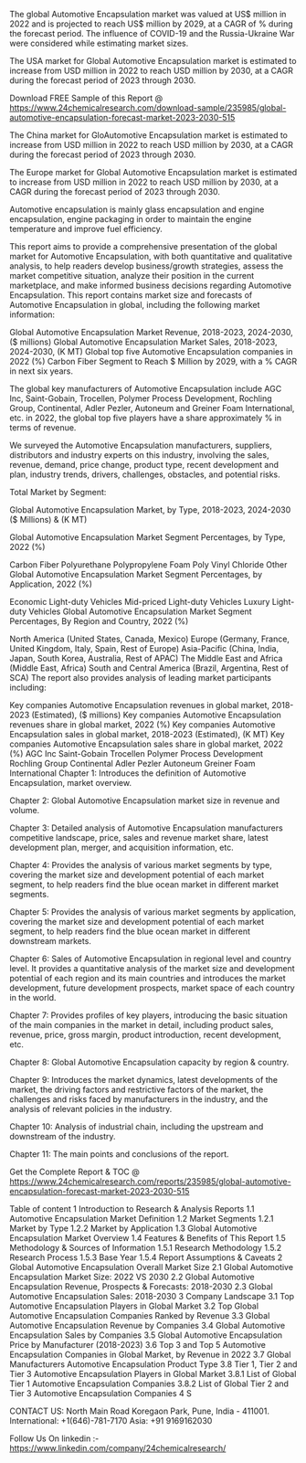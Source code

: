 The global Automotive Encapsulation market was valued at US$ million in 2022 and is projected to reach US$ million by 2029, at a CAGR of % during the forecast period. The influence of COVID-19 and the Russia-Ukraine War were considered while estimating market sizes.

The USA market for Global Automotive Encapsulation  market is estimated to increase from USD million in 2022 to reach USD million by 2030, at a CAGR during the forecast period of 2023 through 2030.

Download FREE Sample of this Report @ https://www.24chemicalresearch.com/download-sample/235985/global-automotive-encapsulation-forecast-market-2023-2030-515

The China market for GloAutomotive Encapsulation  market is estimated to increase from USD million in 2022 to reach USD million by 2030, at a CAGR during the forecast period of 2023 through 2030.

The Europe market for Global Automotive Encapsulation  market is estimated to increase from USD million in 2022 to reach USD million by 2030, at a CAGR during the forecast period of 2023 through 2030.

Automotive encapsulation is mainly glass encapsulation and engine encapsulation, engine packaging in order to maintain the engine temperature and improve fuel efficiency.

This report aims to provide a comprehensive presentation of the global market for Automotive Encapsulation, with both quantitative and qualitative analysis, to help readers develop business/growth strategies, assess the market competitive situation, analyze their position in the current marketplace, and make informed business decisions regarding Automotive Encapsulation. This report contains market size and forecasts of Automotive Encapsulation in global, including the following market information:

Global Automotive Encapsulation Market Revenue, 2018-2023, 2024-2030, ($ millions)
Global Automotive Encapsulation Market Sales, 2018-2023, 2024-2030, (K MT)
Global top five Automotive Encapsulation companies in 2022 (%)
Carbon Fiber Segment to Reach $ Million by 2029, with a % CAGR in next six years.

The global key manufacturers of Automotive Encapsulation include AGC Inc, Saint-Gobain, Trocellen, Polymer Process Development, Rochling Group, Continental, Adler Pezler, Autoneum and Greiner Foam International, etc. in 2022, the global top five players have a share approximately % in terms of revenue.

We surveyed the Automotive Encapsulation manufacturers, suppliers, distributors and industry experts on this industry, involving the sales, revenue, demand, price change, product type, recent development and plan, industry trends, drivers, challenges, obstacles, and potential risks.

Total Market by Segment:

Global Automotive Encapsulation Market, by Type, 2018-2023, 2024-2030 ($ Millions) & (K MT)

Global Automotive Encapsulation Market Segment Percentages, by Type, 2022 (%)

Carbon Fiber
Polyurethane
Polypropylene
Foam
Poly Vinyl Chloride
Other
Global Automotive Encapsulation Market Segment Percentages, by Application, 2022 (%)

Economic Light-duty Vehicles
Mid-priced Light-duty Vehicles
Luxury Light-duty Vehicles
Global Automotive Encapsulation Market Segment Percentages, By Region and Country, 2022 (%)

North America (United States, Canada, Mexico)
Europe (Germany, France, United Kingdom, Italy, Spain, Rest of Europe)
Asia-Pacific (China, India, Japan, South Korea, Australia, Rest of APAC)
The Middle East and Africa (Middle East, Africa)
South and Central America (Brazil, Argentina, Rest of SCA)
The report also provides analysis of leading market participants including:

Key companies Automotive Encapsulation revenues in global market, 2018-2023 (Estimated), ($ millions)
Key companies Automotive Encapsulation revenues share in global market, 2022 (%)
Key companies Automotive Encapsulation sales in global market, 2018-2023 (Estimated), (K MT)
Key companies Automotive Encapsulation sales share in global market, 2022 (%)
AGC Inc
Saint-Gobain
Trocellen
Polymer Process Development
Rochling Group
Continental
Adler Pezler
Autoneum
Greiner Foam International
Chapter 1: Introduces the definition of Automotive Encapsulation, market overview.

Chapter 2: Global Automotive Encapsulation market size in revenue and volume.

Chapter 3: Detailed analysis of Automotive Encapsulation manufacturers competitive landscape, price, sales and revenue market share, latest development plan, merger, and acquisition information, etc.

Chapter 4: Provides the analysis of various market segments by type, covering the market size and development potential of each market segment, to help readers find the blue ocean market in different market segments.

Chapter 5: Provides the analysis of various market segments by application, covering the market size and development potential of each market segment, to help readers find the blue ocean market in different downstream markets.

Chapter 6: Sales of Automotive Encapsulation in regional level and country level. It provides a quantitative analysis of the market size and development potential of each region and its main countries and introduces the market development, future development prospects, market space of each country in the world.

Chapter 7: Provides profiles of key players, introducing the basic situation of the main companies in the market in detail, including product sales, revenue, price, gross margin, product introduction, recent development, etc.

Chapter 8: Global Automotive Encapsulation capacity by region & country.

Chapter 9: Introduces the market dynamics, latest developments of the market, the driving factors and restrictive factors of the market, the challenges and risks faced by manufacturers in the industry, and the analysis of relevant policies in the industry.

Chapter 10: Analysis of industrial chain, including the upstream and downstream of the industry.

Chapter 11: The main points and conclusions of the report.

Get the Complete Report & TOC @ https://www.24chemicalresearch.com/reports/235985/global-automotive-encapsulation-forecast-market-2023-2030-515

Table of content
1 Introduction to Research & Analysis Reports
1.1 Automotive Encapsulation Market Definition
1.2 Market Segments
1.2.1 Market by Type
1.2.2 Market by Application
1.3 Global Automotive Encapsulation Market Overview
1.4 Features & Benefits of This Report
1.5 Methodology & Sources of Information
1.5.1 Research Methodology
1.5.2 Research Process
1.5.3 Base Year
1.5.4 Report Assumptions & Caveats
2 Global Automotive Encapsulation Overall Market Size
2.1 Global Automotive Encapsulation Market Size: 2022 VS 2030
2.2 Global Automotive Encapsulation Revenue, Prospects & Forecasts: 2018-2030
2.3 Global Automotive Encapsulation Sales: 2018-2030
3 Company Landscape
3.1 Top Automotive Encapsulation Players in Global Market
3.2 Top Global Automotive Encapsulation Companies Ranked by Revenue
3.3 Global Automotive Encapsulation Revenue by Companies
3.4 Global Automotive Encapsulation Sales by Companies
3.5 Global Automotive Encapsulation Price by Manufacturer (2018-2023)
3.6 Top 3 and Top 5 Automotive Encapsulation Companies in Global Market, by Revenue in 2022
3.7 Global Manufacturers Automotive Encapsulation Product Type
3.8 Tier 1, Tier 2 and Tier 3 Automotive Encapsulation Players in Global Market
3.8.1 List of Global Tier 1 Automotive Encapsulation Companies
3.8.2 List of Global Tier 2 and Tier 3 Automotive Encapsulation Companies
4 S

CONTACT US:
North Main Road Koregaon Park, Pune, India - 411001.
International: +1(646)-781-7170
Asia: +91 9169162030

Follow Us On linkedin :- https://www.linkedin.com/company/24chemicalresearch/
